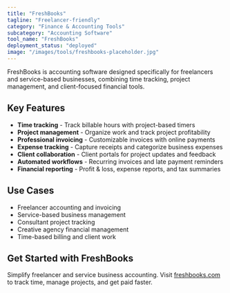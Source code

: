 ```yaml
---
title: "FreshBooks"
tagline: "Freelancer-friendly"
category: "Finance & Accounting Tools"
subcategory: "Accounting Software"
tool_name: "FreshBooks"
deployment_status: "deployed"
image: "/images/tools/freshbooks-placeholder.jpg"
---
```

FreshBooks is accounting software designed specifically for freelancers and service-based businesses, combining time tracking, project management, and client-focused financial tools.

## Key Features

- **Time tracking** - Track billable hours with project-based timers
- **Project management** - Organize work and track project profitability
- **Professional invoicing** - Customizable invoices with online payments
- **Expense tracking** - Capture receipts and categorize business expenses
- **Client collaboration** - Client portals for project updates and feedback
- **Automated workflows** - Recurring invoices and late payment reminders
- **Financial reporting** - Profit & loss, expense reports, and tax summaries

## Use Cases

- Freelancer accounting and invoicing
- Service-based business management
- Consultant project tracking
- Creative agency financial management
- Time-based billing and client work

## Get Started with FreshBooks

Simplify freelancer and service business accounting. Visit [freshbooks.com](https://www.freshbooks.com) to track time, manage projects, and get paid faster.